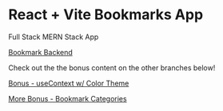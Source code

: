 # React + Vite Bookmarks App

Full Stack MERN Stack App

[Bookmark Backend](https://github.com/JoshuaMillerCode/bookmark-backend)

Check out the the bonus content on the other branches below!

[Bonus - useContext w/ Color Theme](https://github.com/JoshuaMillerCode/bookmark-frontend/tree/bonus-context-colortheme)

[More Bonus - Bookmark Categories](https://github.com/JoshuaMillerCode/bookmark-frontend/tree/more-bonus-categories)
